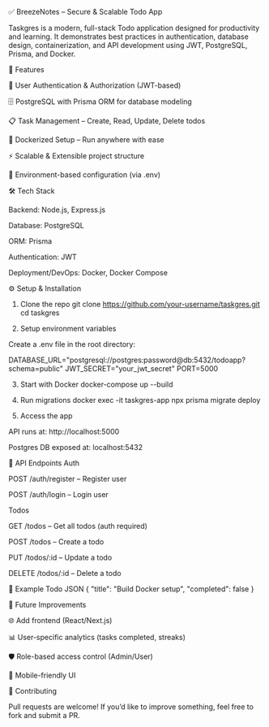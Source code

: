 ✅ BreezeNotes
– Secure & Scalable Todo App

Taskgres is a modern, full-stack Todo application designed for productivity and learning.
It demonstrates best practices in authentication, database design, containerization, and API development using JWT, PostgreSQL, Prisma, and Docker.

🚀 Features

🔐 User Authentication & Authorization (JWT-based)

🗄️ PostgreSQL with Prisma ORM for database modeling

📋 Task Management – Create, Read, Update, Delete todos

🐳 Dockerized Setup – Run anywhere with ease

⚡ Scalable & Extensible project structure

🧩 Environment-based configuration (via .env)

🛠️ Tech Stack

Backend: Node.js, Express.js

Database: PostgreSQL

ORM: Prisma

Authentication: JWT

Deployment/DevOps: Docker, Docker Compose
 

⚙️ Setup & Installation
1. Clone the repo
git clone https://github.com/your-username/taskgres.git
cd taskgres

2. Setup environment variables

Create a .env file in the root directory:

DATABASE_URL="postgresql://postgres:password@db:5432/todoapp?schema=public"
JWT_SECRET="your_jwt_secret"
PORT=5000

3. Start with Docker
docker-compose up --build

4. Run migrations
docker exec -it taskgres-app npx prisma migrate deploy

5. Access the app

API runs at: http://localhost:5000

Postgres DB exposed at: localhost:5432

🔑 API Endpoints
Auth

POST /auth/register – Register user

POST /auth/login – Login user

Todos

GET /todos – Get all todos (auth required)

POST /todos – Create a todo

PUT /todos/:id – Update a todo

DELETE /todos/:id – Delete a todo

📝 Example Todo JSON
{
  "title": "Build Docker setup",
  "completed": false
}

📌 Future Improvements

🌐 Add frontend (React/Next.js)

📊 User-specific analytics (tasks completed, streaks)

🛡️ Role-based access control (Admin/User)

📱 Mobile-friendly UI

🤝 Contributing

Pull requests are welcome! If you’d like to improve something, feel free to fork and submit a PR.
